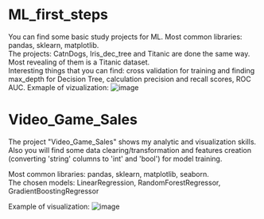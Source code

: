 # ML_first_steps
You can find some basic study projects for ML. Most common libraries: pandas, sklearn, matplotlib.\
The projects: CatnDogs, Iris_dec_tree and Titanic are done the same way. Most revealing of them is a Titanic dataset.\
Interesting things that you can find: cross validation for training and finding max_depth for Decision Tree, calculation precision and recall scores, ROC AUC.
Exmaple of vizualization: ![image](https://github.com/kioneta/ML_first_steps/assets/110675077/660c1b3a-1547-4597-8a79-b3be105b70da)

# Video_Game_Sales
The project "Video_Game_Sales" shows my analytic and visualization skills. Also you will find some data clearing/transformation and features creation (converting 'string' columns to 'int' and 'bool') for model training.

Most common libraries: pandas, sklearn, matplotlib, seaborn.\
The chosen  models: LinearRegression, RandomForestRegressor, GradientBoostingRegressor

Example of visualization:
![image](https://github.com/kioneta/ML_first_steps/assets/110675077/bac018c9-3020-4a7c-84e9-a4bfa2fd31ff)

